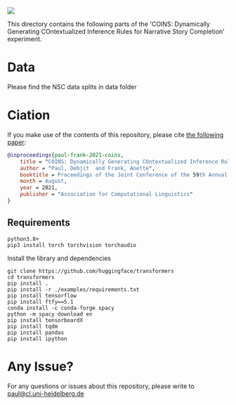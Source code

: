 ![](https://img.shields.io/github/last-commit/Heidelberg-NLP/COINS?color=blue) 

This directory contains the following parts of the 'COINS: Dynamically Generating COntextualized Inference Rules for Narrative Story Completion' experiment. 


# Data 
Please find the NSC data splits in data folder

# Ciation 

If you make use of the contents of this repository, please cite [the following paper](https://arxiv.org/pdf/2106.02497.pdf):

```bib
@inproceedings{paul-frank-2021-coins,
    title = "COINS: Dynamically Generating COntextualized Inference Rules for Narrative Story Completion",
    author = "Paul, Debjit  and Frank, Anette",
    booktitle = Proceedings of the Joint Conference of the 59th Annual Meeting of the Association for Computational Linguistics and the 11th International Joint Conference on Natural Language Processing (ACL-IJCNLP 2021),
    month = August,
    year = 2021,
    publisher = "Association for Computational Linguistics"
}
```
## Requirements 
~~~~
python3.8+
pip3 install torch torchvision torchaudio
~~~~

Install the library and dependencies
~~~~
git clone https://github.com/huggingface/transformers
cd transformers
pip install .
pip install -r ./examples/requirements.txt
pip install tensorflow
pip install ftfy==5.1
conda install -c conda-forge spacy
python -m spacy download en
pip install tensorboardX
pip install tqdm
pip install pandas
pip install ipython
~~~~

# Any Issue?
For any questions or issues about this repository, please write to paul@cl.uni-heidelberg.de
